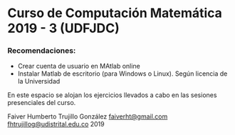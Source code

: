 # Curso de Computación Matemática 2019 - 3 (UDFJDC)
### Recomendaciones:
* Crear cuenta de usuario en MAtlab online
* Instalar Matlab de escritorio (para Windows o Linux). Según licencia de la Universidad

En este espacio se alojan los ejercicios llevados a cabo en las sesiones presenciales del curso.

Faiver Humberto Trujillo González
faiverht@gmail.com
fhtrujillog@udistrital.edu.co
2019
